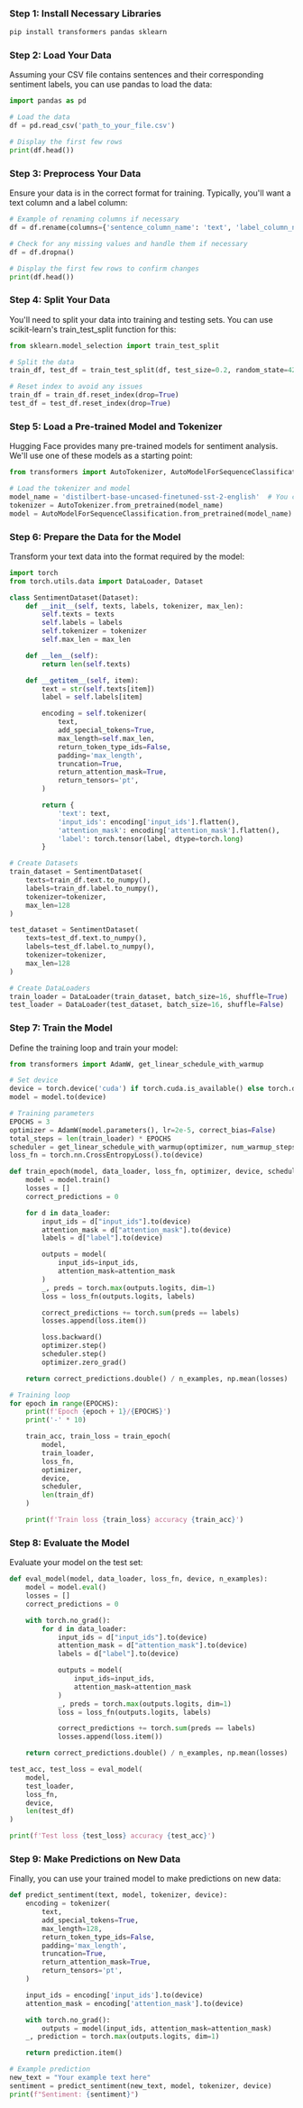 ### Step 1: Install Necessary Libraries

```bash
pip install transformers pandas sklearn
```

### Step 2: Load Your Data

Assuming your CSV file contains sentences and their corresponding sentiment labels, you can use pandas to load the data:

```python
import pandas as pd

# Load the data
df = pd.read_csv('path_to_your_file.csv')

# Display the first few rows
print(df.head())
```

### Step 3: Preprocess Your Data

Ensure your data is in the correct format for training. Typically, you'll want a text column and a label column:

```python
# Example of renaming columns if necessary
df = df.rename(columns={'sentence_column_name': 'text', 'label_column_name': 'label'})

# Check for any missing values and handle them if necessary
df = df.dropna()

# Display the first few rows to confirm changes
print(df.head())
```

### Step 4: Split Your Data

You'll need to split your data into training and testing sets. You can use scikit-learn's train_test_split function for this:

```python
from sklearn.model_selection import train_test_split

# Split the data
train_df, test_df = train_test_split(df, test_size=0.2, random_state=42)

# Reset index to avoid any issues
train_df = train_df.reset_index(drop=True)
test_df = test_df.reset_index(drop=True)
```

### Step 5: Load a Pre-trained Model and Tokenizer

Hugging Face provides many pre-trained models for sentiment analysis. We'll use one of these models as a starting point:

```python
from transformers import AutoTokenizer, AutoModelForSequenceClassification

# Load the tokenizer and model
model_name = 'distilbert-base-uncased-finetuned-sst-2-english'  # You can choose another model if you prefer
tokenizer = AutoTokenizer.from_pretrained(model_name)
model = AutoModelForSequenceClassification.from_pretrained(model_name)
```

### Step 6: Prepare the Data for the Model

Transform your text data into the format required by the model:

```python
import torch
from torch.utils.data import DataLoader, Dataset

class SentimentDataset(Dataset):
    def __init__(self, texts, labels, tokenizer, max_len):
        self.texts = texts
        self.labels = labels
        self.tokenizer = tokenizer
        self.max_len = max_len

    def __len__(self):
        return len(self.texts)

    def __getitem__(self, item):
        text = str(self.texts[item])
        label = self.labels[item]

        encoding = self.tokenizer(
            text,
            add_special_tokens=True,
            max_length=self.max_len,
            return_token_type_ids=False,
            padding='max_length',
            truncation=True,
            return_attention_mask=True,
            return_tensors='pt',
        )

        return {
            'text': text,
            'input_ids': encoding['input_ids'].flatten(),
            'attention_mask': encoding['attention_mask'].flatten(),
            'label': torch.tensor(label, dtype=torch.long)
        }

# Create Datasets
train_dataset = SentimentDataset(
    texts=train_df.text.to_numpy(),
    labels=train_df.label.to_numpy(),
    tokenizer=tokenizer,
    max_len=128
)

test_dataset = SentimentDataset(
    texts=test_df.text.to_numpy(),
    labels=test_df.label.to_numpy(),
    tokenizer=tokenizer,
    max_len=128
)

# Create DataLoaders
train_loader = DataLoader(train_dataset, batch_size=16, shuffle=True)
test_loader = DataLoader(test_dataset, batch_size=16, shuffle=False)
```

### Step 7: Train the Model

Define the training loop and train your model:

```python
from transformers import AdamW, get_linear_schedule_with_warmup

# Set device
device = torch.device('cuda') if torch.cuda.is_available() else torch.device('cpu')
model = model.to(device)

# Training parameters
EPOCHS = 3
optimizer = AdamW(model.parameters(), lr=2e-5, correct_bias=False)
total_steps = len(train_loader) * EPOCHS
scheduler = get_linear_schedule_with_warmup(optimizer, num_warmup_steps=0, num_training_steps=total_steps)
loss_fn = torch.nn.CrossEntropyLoss().to(device)

def train_epoch(model, data_loader, loss_fn, optimizer, device, scheduler, n_examples):
    model = model.train()
    losses = []
    correct_predictions = 0

    for d in data_loader:
        input_ids = d["input_ids"].to(device)
        attention_mask = d["attention_mask"].to(device)
        labels = d["label"].to(device)

        outputs = model(
            input_ids=input_ids,
            attention_mask=attention_mask
        )
        _, preds = torch.max(outputs.logits, dim=1)
        loss = loss_fn(outputs.logits, labels)

        correct_predictions += torch.sum(preds == labels)
        losses.append(loss.item())

        loss.backward()
        optimizer.step()
        scheduler.step()
        optimizer.zero_grad()

    return correct_predictions.double() / n_examples, np.mean(losses)

# Training loop
for epoch in range(EPOCHS):
    print(f'Epoch {epoch + 1}/{EPOCHS}')
    print('-' * 10)

    train_acc, train_loss = train_epoch(
        model,
        train_loader,
        loss_fn,
        optimizer,
        device,
        scheduler,
        len(train_df)
    )

    print(f'Train loss {train_loss} accuracy {train_acc}')
```

### Step 8: Evaluate the Model

Evaluate your model on the test set:

```python
def eval_model(model, data_loader, loss_fn, device, n_examples):
    model = model.eval()
    losses = []
    correct_predictions = 0

    with torch.no_grad():
        for d in data_loader:
            input_ids = d["input_ids"].to(device)
            attention_mask = d["attention_mask"].to(device)
            labels = d["label"].to(device)

            outputs = model(
                input_ids=input_ids,
                attention_mask=attention_mask
            )
            _, preds = torch.max(outputs.logits, dim=1)
            loss = loss_fn(outputs.logits, labels)

            correct_predictions += torch.sum(preds == labels)
            losses.append(loss.item())

    return correct_predictions.double() / n_examples, np.mean(losses)

test_acc, test_loss = eval_model(
    model,
    test_loader,
    loss_fn,
    device,
    len(test_df)
)

print(f'Test loss {test_loss} accuracy {test_acc}')
```

### Step 9: Make Predictions on New Data
Finally, you can use your trained model to make predictions on new data:

```python
def predict_sentiment(text, model, tokenizer, device):
    encoding = tokenizer(
        text,
        add_special_tokens=True,
        max_length=128,
        return_token_type_ids=False,
        padding='max_length',
        truncation=True,
        return_attention_mask=True,
        return_tensors='pt',
    )

    input_ids = encoding['input_ids'].to(device)
    attention_mask = encoding['attention_mask'].to(device)

    with torch.no_grad():
        outputs = model(input_ids, attention_mask=attention_mask)
    _, prediction = torch.max(outputs.logits, dim=1)

    return prediction.item()

# Example prediction
new_text = "Your example text here"
sentiment = predict_sentiment(new_text, model, tokenizer, device)
print(f"Sentiment: {sentiment}")
```

